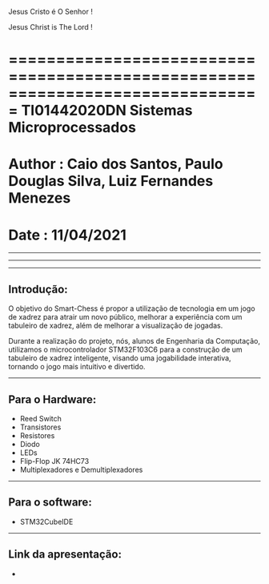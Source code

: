 Jesus Cristo é O Senhor !

Jesus Christ is The Lord !

===============================================================================
TI01442020DN Sistemas Microprocessados
===============================================================================
# Author : Caio dos Santos, Paulo Douglas Silva, Luiz Fernandes Menezes
# Date   : 11/04/2021

-------------------------------------------------------------------------------
-------------------------------------------------------------------------------

-------------------------------------------------------------------------------
Introdução: 
-------------------------------------------------------------------------------

O objetivo do Smart-Chess é propor a utilização de tecnologia em um jogo de 
xadrez para atrair um novo público, melhorar a experiência com um tabuleiro de
xadrez, além de melhorar a visualização de jogadas. 

Durante a realização do projeto, nós, alunos de Engenharia da Computação,
utilizamos o microcontrolador STM32F103C6 para a construção de um tabuleiro
de xadrez inteligente, visando uma jogabilidade interativa, tornando o jogo
mais intuitivo e divertido.


-------------------------------------------------------------------------------
Para o Hardware:
-------------------------------------------------------------------------------
- Reed Switch
- Transistores
- Resistores
- Diodo
- LEDs
- Flip-Flop JK 74HC73
- Multiplexadores e Demultiplexadores

-------------------------------------------------------------------------------
Para o software: 
-------------------------------------------------------------------------------
- STM32CubeIDE


-------------------------------------------------------------------------------
Link da apresentação:  
-------------------------------------------------------------------------------
- 
